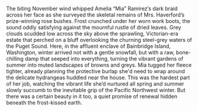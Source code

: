 The biting November wind whipped Amelia “Mia” Ramirez’s dark braid across her face as she surveyed the skeletal remains of Mrs. Haverford’s prize-winning rose bushes.  Frost crunched under her worn work boots, the sound oddly satisfying against the mournful rustle of dried leaves. Grey clouds scudded low across the sky above the sprawling, Victorian-era estate that perched on a bluff overlooking the churning steel-grey waters of the Puget Sound.  Here, in the affluent enclave of Bainbridge Island, Washington, winter arrived not with a gentle snowfall, but with a raw, bone-chilling damp that seeped into everything, turning the vibrant gardens of summer into muted landscapes of browns and greys. Mia tugged her fleece tighter, already planning the protective burlap she'd need to wrap around the delicate hydrangeas huddled near the house.  This was the hardest part of her job, watching the vibrant life she’d nurtured all spring and summer slowly succumb to the inevitable grip of the Pacific Northwest winter.  But there was a certain beauty in it too, a quiet promise of renewal hidden beneath the frost-kissed earth.
